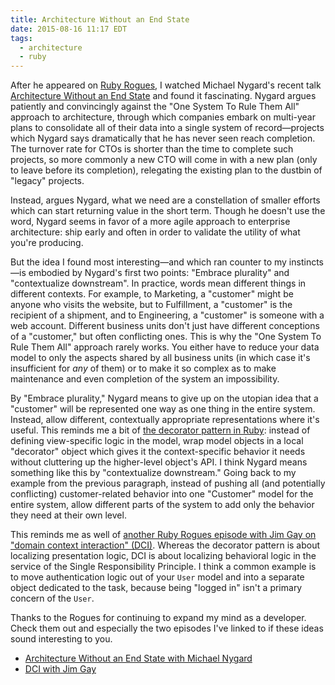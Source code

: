 ```yaml
---
title: Architecture Without an End State
date: 2015-08-16 11:17 EDT
tags:
  - architecture
  - ruby
---
```


After he appeared on [Ruby Rogues](http://devchat.tv/ruby-rogues/217-rr-architecture-without-an-end-state-with-michael-nygard), I watched Michael Nygard's recent talk [Architecture Without an End State](https://vimeo.com/41763228) and found it fascinating. Nygard argues patiently and convincingly against the "One System To Rule Them All" approach to architecture, through which companies embark on multi-year plans to consolidate all of their data into a single system of record—projects which Nygard says dramatically that he has never seen reach completion. The turnover rate for CTOs is shorter than the time to complete such projects, so more commonly a new CTO will come in with a new plan (only to leave before its completion), relegating the existing plan to the dustbin of "legacy" projects.

<!--more-->

Instead, argues Nygard, what we need are a constellation of smaller efforts which can start returning value in the short term. Though he doesn't use the word, Nygard seems in favor of a more agile approach to enterprise architecture: ship early and often in order to validate the utility of what you're producing.

But the idea I found most interesting—and which ran counter to my instincts—is embodied by Nygard's first two points: "Embrace plurality" and "contextualize downstream". In practice, words mean different things in different contexts. For example, to Marketing, a "customer" might be anyone who visits the website, but to Fulfillment, a "customer" is the recipient of a shipment, and to Engineering, a "customer" is someone with a web account. Different business units don't just have different conceptions of a "customer," but often conflicting ones. This is why the "One System To Rule Them All" approach rarely works. You either have to reduce your data model to only the aspects shared by all business units (in which case it's insufficient for *any* of them) or to make it so complex as to make maintenance and even completion of the system an impossibility.

By "Embrace plurality," Nygard means to give up on the utopian idea that a "customer" will be represented one way as one thing in the entire system. Instead, allow different, contextually appropriate representations where it's useful. This reminds me a bit of [the decorator pattern in Ruby](https://robots.thoughtbot.com/tidy-views-and-beyond-with-decorators): instead of defining view-specific logic in the model, wrap model objects in a local "decorator" object which gives it the context-specific behavior it needs without cluttering up the higher-level object's API. I think Nygard means something like this by "contextualize downstream." Going back to my example from the previous paragraph, instead of pushing all (and potentially conflicting) customer-related behavior into one "Customer" model for the entire system, allow different parts of the system to add only the behavior they need at their own level.

This reminds me as well of [another Ruby Rogues episode with Jim Gay on "domain context interaction" (DCI)](http://devchat.tv/ruby-rogues/211-rr-dci-with-jim-gay). Whereas the decorator pattern is about localizing presentation logic, DCI is about localizing behavioral logic in the service of the Single Responsibility Principle. I think a common example is to move authentication logic out of your `User` model and into a separate object dedicated to the task, because being "logged in" isn't a primary concern of the `User`.

Thanks to the Rogues for continuing to expand my mind as a developer. Check them out and especially the two episodes I've linked to if these ideas sound interesting to you.

- [Architecture Without an End State with Michael Nygard](http://devchat.tv/ruby-rogues/217-rr-architecture-without-an-end-state-with-michael-nygard)
- [DCI with Jim Gay](http://devchat.tv/ruby-rogues/211-rr-dci-with-jim-gay)
